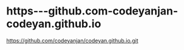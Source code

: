 # https---github.com-codeyanjan-codeyan.github.io
https://github.com/codeyanjan/codeyan.github.io.git
